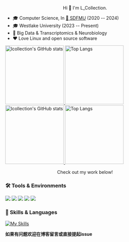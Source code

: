 <p align="center">
    Hi 👋   I'm L_Collection.
    
</p>



* 🎓 Computer Science, In [🏫 SDFMU](https://www.sdfmu.edu.cn) (2020 -- 2024)
* 🎓 Westlake University  (2023 -- Present)
* 🌱 Big Data & Transcriptomics & Neurobiology
* ❤️ Love Linux and open source software


<!--To follow my github-->
<a href="https://github-readme-stats-one-bice.vercel.app/api?username=lcollection&show_icons=true&include_all_commits=true&role=OWNER,ORGANIZATION_MEMBER#gh-light-mode-only" target="_blank">
  <img src="https://github-readme-stats-one-bice.vercel.app/api?username=lcollection&show_icons=true&include_all_commits=true&role=OWNER,ORGANIZATION_MEMBER#gh-light-mode-only" alt="lcollection's GitHub stats" height="185px">
</a>
<a href="https://github-readme-stats-one-bice.vercel.app/api/top-langs/?username=lcollection&layout=compact&langs_count=8&include_all_commits=true&role=OWNER,ORGANIZATION_MEMBER#gh-light-mode-only">
  <img src="https://github-readme-stats-one-bice.vercel.app/api/top-langs/?username=lcollection&layout=compact&langs_count=8&include_all_commits=true&role=OWNER,ORGANIZATION_MEMBER#gh-light-mode-only" alt="Top Langs" height="185px">
</a>

<a href="https://github-readme-stats-one-bice.vercel.app/api?username=lcollection&theme=calm&show_icons=true&include_all_commits=true&role=OWNER,ORGANIZATION_MEMBER#gh-dark-mode-only" target="_blank">
  <img src="https://github-readme-stats-one-bice.vercel.app/api?username=lcollection&theme=calm&show_icons=true&include_all_commits=true&role=OWNER,ORGANIZATION_MEMBER#gh-dark-mode-only" alt="lcollection's GitHub stats" height="185px">
</a>
<a href="https://github-readme-stats-one-bice.vercel.app/api/top-langs/?username=lcollection&theme=calm&layout=compact&langs_count=8&include_all_commits=true&role=OWNER,ORGANIZATION_MEMBER#gh-dark-mode-only">
  <img src="https://github-readme-stats-one-bice.vercel.app/api/top-langs/?username=lcollection&theme=calm&layout=compact&langs_count=8&include_all_commits=true&role=OWNER,ORGANIZATION_MEMBER#gh-dark-mode-only" alt="Top Langs" height="185px">
</a>


<p align="center">Check out my work below!</p>

<!--info for tools and skills-->
### 🛠 Tools & Environments
[![](https://img.shields.io/badge/OS-Fedora-%23294172?logo=fedora)]()
[![](https://img.shields.io/badge/macOS-Monterey-lightgrey?logo=apple)](https://www.apple.com.cn/)
[![](https://img.shields.io/badge/IDE-Visual%20Studio%20Code-%23007ACC?logo=visualstudiocode)]()
[![](https://img.shields.io/badge/IDE-Xcode-%23147EFB?logo=xcode)]()
[![](https://img.shields.io/badge/Web-Chrome-%234285F4?logo=googlechrome)]()

### 📗 Skills & Languages
[![My Skills](https://skillicons.dev/icons?i=ae,au,ai,pr,ps,cmake,docker,pytorch,c,cpp,bash,py,r,md,latex,gcp,git,linux,powershell,stackoverflow,vim,visualstudio,vscode&theme=light)](https://skillicons.dev)


**如果有问题欢迎在博客留言或直接提起issue**

